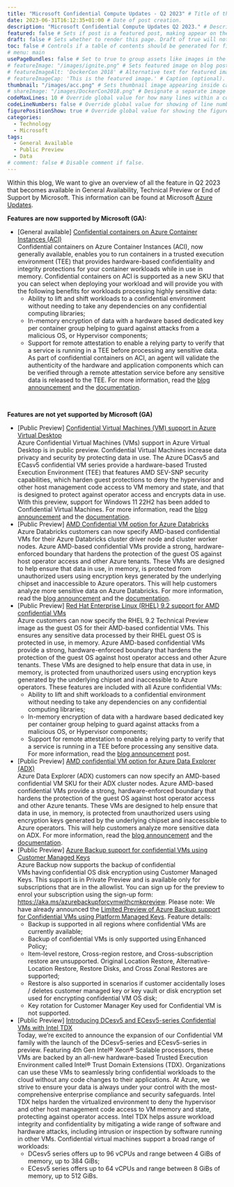 ```yaml
---
title: "Microsoft Confidential Compute Updates - Q2 2023" # Title of the blog post.
date: 2023-06-31T16:12:35+01:00 # Date of post creation.
description: "Microsoft Confidential Compute Updates Q2 2023." # Description used for search engine.
featured: false # Sets if post is a featured post, making appear on the home page side bar.
draft: false # Sets whether to render this page. Draft of true will not be rendered.
toc: false # Controls if a table of contents should be generated for first-level links automatically.
# menu: main
usePageBundles: false # Set to true to group assets like images in the same folder as this post.
# featureImage: "/images/ignite.png" # Sets featured image on blog post.
# featureImageAlt: 'DockerCon 2018' # Alternative text for featured image.
# featureImageCap: 'This is the featured image.' # Caption (optional).
thumbnail: "/images/acc.png" # Sets thumbnail image appearing inside card on homepage.
# shareImage: "/images/DockerCon2018.png" # Designate a separate image for social media sharing.
codeMaxLines: 10 # Override global value for how many lines within a code block before auto-collapsing.
codeLineNumbers: false # Override global value for showing of line numbers within code block.
figurePositionShow: true # Override global value for showing the figure label.
categories:
  - Technology
  - Microsoft
tags:
  - General Available
  - Public Preview
  - Data
# comment: false # Disable comment if false.
---
```


Within this blog, We want to give an overview of all the feature in Q2 2023 that becomes available in General Availability, Technical Preview or End of Support by Microsoft.
This information can be found at Microsoft <a href="https://azure.microsoft.com/en-us/updates/?query=AKS">Azure Updates</a>.

<b> Features are now supported by Microsoft (GA): </b>
- [General available] <a href="https://azure.microsoft.com/en-us/updates/general-availability-confidential-containers-on-azure-container-instances-aci/">Confidential containers on Azure Container Instances (ACI)</a> <br>
  Confidential containers on Azure Container Instances (ACI), now generally available, enables you to run containers in a trusted execution environment (TEE) that provides hardware-based confidentiality and integrity protections for your container workloads while in use in memory. Confidential containers on ACI is supported as a new SKU that you can select when deploying your workload and will provide you with the following benefits for workloads processing highly sensitive data:   
    - Ability to lift and shift workloads to a confidential environment without needing to take any dependencies on any confidential computing libraries; 
    - In-memory encryption of data with a hardware based dedicated key per container group helping to guard against attacks from a malicious OS, or Hypervisor components;  
    - Support for remote attestation to enable a relying party to verify that a service is running in a TEE before processing any sensitive data. As part of confidential containers on ACI, an agent will validate the authenticity of the hardware and application components which can be verified through a remote attestation service before any sensitive data is released to the TEE.
  For more information, read the <a href="https://techcommunity.microsoft.com/t5/apps-on-azure-blog/confidential-containers-on-azure-container-instances-general/ba-p/3827460">blog announcement</a> and the <a href="https://learn.microsoft.com/en-gb/azure/container-instances/container-instances-confidential-overview">documentation</a>.
<br>

<b> Features are not yet supported by Microsoft (GA) </b>
- [Public Preview] <a href="https://azure.microsoft.com/en-us/updates/public-preview-confidential-virtual-machines-vm-support-in-azure-virtual-desktop/">Confidential Virtual Machines (VM) support in Azure Virtual Desktop</a> <br>
  Azure Confidential Virtual Machines (VMs) support in Azure Virtual Desktop is in public preview. Confidential Virtual Machines increase data privacy and security by protecting data in use. The Azure DCasv5 and ECasv5 confidential VM series provide a hardware-based Trusted Execution Environment (TEE) that features AMD SEV-SNP security capabilities, which harden guest protections to deny the hypervisor and other host management code access to VM memory and state, and that is designed to protect against operator access and encrypts data in use. With this preview, support for Windows 11 22H2 has been added to Confidential Virtual Machines. For more information, read the <a href="https://techcommunity.microsoft.com/t5/azure-virtual-desktop-blog/confidential-virtual-machine-support-for-azure-virtual-desktop/ba-p/3686350">blog announcement</a> and the <a href="https://learn.microsoft.com/en-us/azure/confidential-computing/confidential-vm-overview">documentation</a>.
- [Public Preview] <a href="https://azure.microsoft.com/en-us/updates/amd-confidential-vm-option-for-azure-databricks/">AMD Confidential VM option for Azure Databricks</a> <br>
  Azure Databricks customers can now specify AMD-based confidential VMs for their Azure Databricks cluster driver node and cluster worker nodes. Azure AMD-based confidential VMs provide a strong, hardware-enforced boundary that hardens the protection of the guest OS against host operator access and other Azure tenants. These VMs are designed to help ensure that data in use, in memory, is protected from unauthorized users using encryption keys generated by the underlying chipset and inaccessible to Azure operators.  This will help customers analyze more sensitive data on Azure Databricks.
  For more information, read the <a href="https://techcommunity.microsoft.com/t5/ai-customer-engineering-team/azure-databricks-deployment-on-amd-based-azure-confidential-vms/ba-p/3827595">blog announcement</a> and the <a href="https://learn.microsoft.com/en-us/azure/databricks/clusters/configure">documentation</a>.
- [Public Preview] <a href="https://azure.microsoft.com/en-us/updates/preview-red-hat-enterprise-linux-rhel-92-support-for-amd-confidential-vms/">Red Hat Enterprise Linux (RHEL) 9.2 support for AMD confidential VMs</a> <br>
  Azure customers can now specify the RHEL 9.2 Technical Preview image as the guest OS for their AMD-based confidential VMs. This ensures any sensitive data processed by their RHEL guest OS is protected in use, in memory. Azure AMD-based confidential VMs provide a strong, hardware-enforced boundary that hardens the protection of the guest OS against host operator access and other Azure tenants. These VMs are designed to help ensure that data in use, in memory, is protected from unauthorized users using encryption keys generated by the underlying chipset and inaccessible to Azure operators.   These features are included with all Azure confidential VMs: 
    - Ability to lift and shift workloads to a confidential environment without needing to take any dependencies on any confidential computing libraries; 
    - In-memory encryption of data with a hardware based dedicated key per container group helping to guard against attacks from a malicious OS, or Hypervisor components;  
    - Support for remote attestation to enable a relying party to verify that a service is running in a TEE before processing any sensitive data.  
  For more information, read the <a href="hhttps://techcommunity.microsoft.com/t5/azure-confidential-computing/rhel-9-2-preview-confidential-image-is-now-available-on/ba-p/3823616">blog announcement</a> post.
- [Public Preview] <a href="https://azure.microsoft.com/en-us/updates/public-preview-amd-confidential-vm-option-for-azure-data-explorer-adx/">AMD confidential VM option for Azure Data Explorer (ADX)</a> <br>
  Azure Data Explorer (ADX) customers can now specify an AMD-based confidential VM SKU for their ADX cluster nodes. Azure AMD-based confidential VMs provide a strong, hardware-enforced boundary that hardens the protection of the guest OS against host operator access and other Azure tenants. These VMs are designed to help ensure that data in use, in memory, is protected from unauthorized users using encryption keys generated by the underlying chipset and inaccessible to Azure operators.  This will help customers analyze more sensitive data on ADX.
  For more information, read the <a href="https://techcommunity.microsoft.com/t5/azure-data-explorer-blog/confidential-vm-option-for-azure-data-explorer-public-preview/ba-p/3827343">blog announcement</a> and the <a href="https://learn.microsoft.com/en-us/azure/data-explorer/manage-cluster-choose-sku">documentation</a>.
- [Public Preview] <a href="https://azure.microsoft.com/en-us/updates/private-preview-azure-backup-support-for-confidential-vms-using-customer-managed-keys/">Azure Backup support for confidential VMs using Customer Managed Keys</a> <br>
  Azure Backup now supports the backup of confidential VMs having confidential OS disk encryption using Customer Managed Keys. This support is in Private Preview and is available only for subscriptions that are in the allowlist. You can sign up for the preview to enrol your subscription using the sign-up form: https://aka.ms/azurebackupforcvmwithcmkpreview.
  Please note: We have already announced the <a href="https://azure.microsoft.com/en-us/updates/limited-preview-azure-backup-support-for-confidential-virtual-machines-using-platform-managed-keys/">Limited Preview of Azure Backup support for Confidential VMs using Platform Managed Keys</a>. Feature details: 
    - Backup is supported in all regions where confidential VMs are currently available; 
    - Backup of confidential VMs is only supported using Enhanced Policy; 
    - Item-level restore, Cross-region restore, and Cross-subscription restore are unsupported. Original Location Restore, Alternative-Location Restore, Restore Disks, and Cross Zonal Restores are supported; 
    - Restore is also supported in scenarios if customer accidentally loses / deletes customer managed key or key vault or disk encryption set used for encrypting confidential VM OS disk; 
    - Key rotation for Customer Manager Key used for Confidential VM is not supported.
- [Public Preview] <a href="https://azure.microsoft.com/en-us/updates/confidential-vms-with-intel-tdx-dcesv5-ecesv5/">Introducing DCesv5 and ECesv5-series Confidential VMs with Intel TDX</a> <br>
  Today, we’re excited to announce the expansion of our Confidential VM family with the launch of the DCesv5-series and ECesv5-series in preview. Featuring 4th Gen Intel® Xeon® Scalable processors, these VMs are backed by an all-new hardware-based Trusted Execution Environment called Intel® Trust Domain Extensions (TDX). Organizations can use these VMs to seamlessly bring confidential workloads to the cloud without any code changes to their applications.
  At Azure, we strive to ensure your data is always under your control with the most-comprehensive enterprise compliance and security safeguards. Intel TDX helps harden the virtualized environment to deny the hypervisor and other host management code access to VM memory and state, protecting against operator access. Intel TDX helps assure workload integrity and confidentiality by mitigating a wide range of software and hardware attacks, including intrusion or inspection by software running in other VMs.
  Confidential virtual machines support a broad range of workloads:
    - DCesv5 series offers up to 96 vCPUs and range between 4 GiBs of memory, up to 384 GiBs;
    - ECesv5 series offers up to 64 vCPUs and range between 8 GiBs of memory, up to 512 GiBs.
<br>